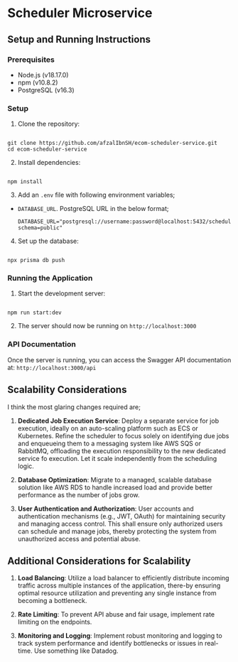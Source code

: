 # Scheduler Microservice

## Setup and Running Instructions

### Prerequisites

- Node.js (v18.17.0)
- npm (v10.8.2)
- PostgreSQL (v16.3)

### Setup

1. Clone the repository:

```

git clone https://github.com/afzalIbnSH/ecom-scheduler-service.git
cd ecom-scheduler-service

```

2. Install dependencies:

```

npm install

```

3. Add an `.env` file with following environment variables;

- `DATABASE_URL`. PostgreSQL URL in the below format;
  ```
  DATABASE_URL="postgresql://username:password@localhost:5432/scheduler_db?schema=public"
  ```

4. Set up the database:

```

npx prisma db push

```

### Running the Application

1. Start the development server:

```

npm run start:dev

```

2. The server should now be running on `http://localhost:3000`

### API Documentation

Once the server is running, you can access the Swagger API documentation at:
`http://localhost:3000/api`

## Scalability Considerations

I think the most glaring changes required are;

1. **Dedicated Job Execution Service**: Deploy a separate service for job execution, ideally on an auto-scaling platform such as ECS or Kubernetes. Refine the scheduler to focus solely on identifying due jobs and enqueueing them to a messaging system like AWS SQS or RabbitMQ, offloading the execution responsibility to the new dedicated service fo execution. Let it scale independently from the scheduling logic.

2. **Database Optimization**: Migrate to a managed, scalable database solution like AWS RDS to handle increased load and provide better performance as the number of jobs grow.

3. **User Authentication and Authorization**: User accounts and authentication mechanisms (e.g., JWT, OAuth) for maintaining security and managing access control. This shall ensure only authorized users can schedule and manage jobs, thereby protecting the system from unauthorized access and potential abuse.

## Additional Considerations for Scalability

1. **Load Balancing**: Utilize a load balancer to efficiently distribute incoming traffic across multiple instances of the application, there-by ensuring optimal resource utilization and preventing any single instance from becoming a bottleneck.

2. **Rate Limiting**: To prevent API abuse and fair usage, implement rate limiting on the endpoints.

3. **Monitoring and Logging**: Implement robust monitoring and logging to track system performance and identify bottlenecks or issues in real-time. Use something like Datadog.
